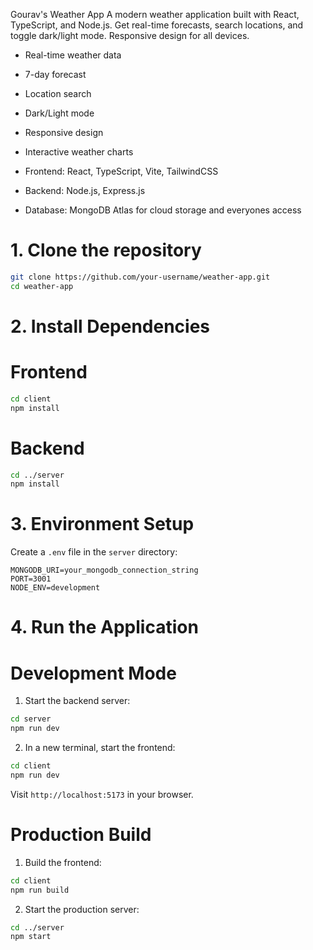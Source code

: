 Gourav's Weather App
A modern weather application built with React, TypeScript, and Node.js. Get real-time forecasts, search locations, and toggle dark/light mode. Responsive design for all devices.

- Real-time weather data
- 7-day forecast
- Location search
- Dark/Light mode
- Responsive design
- Interactive weather charts

- Frontend: React, TypeScript, Vite, TailwindCSS
- Backend: Node.js, Express.js
- Database: MongoDB Atlas for cloud storage and everyones access

# 1. Clone the repository

```bash
git clone https://github.com/your-username/weather-app.git
cd weather-app
```

# 2. Install Dependencies

# Frontend
```bash
cd client
npm install
```

# Backend
```bash
cd ../server
npm install
```

# 3. Environment Setup

Create a `.env` file in the `server` directory:

```env
MONGODB_URI=your_mongodb_connection_string
PORT=3001
NODE_ENV=development
```

# 4. Run the Application

# Development Mode

1. Start the backend server:
```bash
cd server
npm run dev
```

2. In a new terminal, start the frontend:
```bash
cd client
npm run dev
```

Visit `http://localhost:5173` in your browser.

# Production Build

1. Build the frontend:
```bash
cd client
npm run build
```

2. Start the production server:
```bash
cd ../server
npm start
```